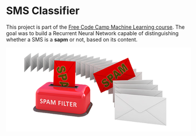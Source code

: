 # SMS Classifier

This project is part of the [Free Code Camp Machine Learning course](https://www.freecodecamp.org/learn/machine-learning-with-python/#how-neural-networks-work). The goal was to build a Recurrent Neural Network capable of distinguishing whether a SMS is a **sapm** or not, based on its content.

<p align="center">
  <img src="./docs/sms.png">
</p>
